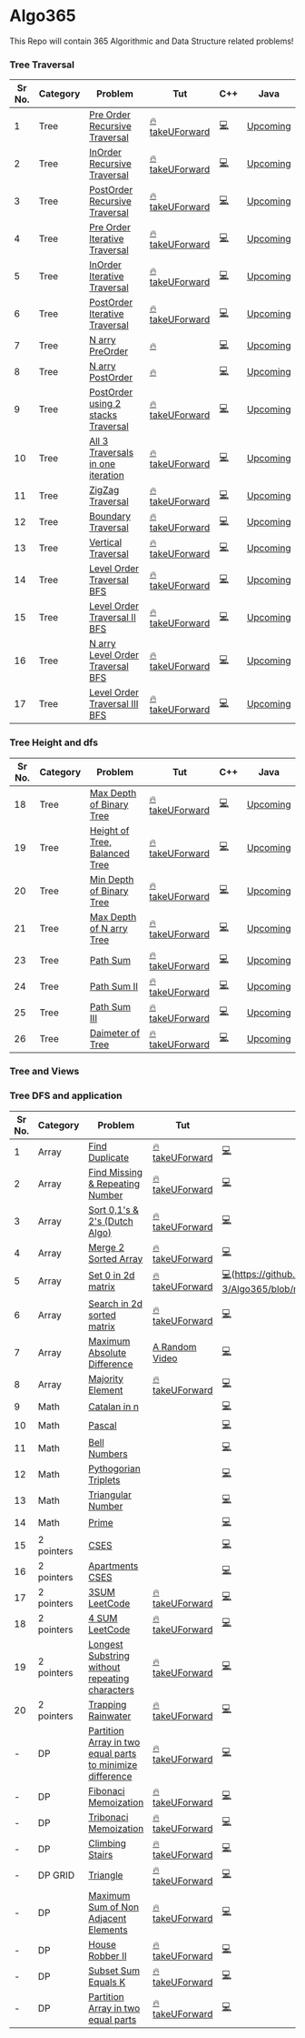 # Algo365
This Repo will contain 365 Algorithmic and Data Structure related problems!

### Tree Traversal
| Sr No. | Category   | Problem                                                                                                                           | Tut                                                                                                           | C++                                                                                                      | Java         |
| ------ | ---------- | --------------------------------------------------------------------------------------------------------------------------------- | ------------------------------------------------------------------------------------------------------------- | -------------------------------------------------------------------------------------------------------- | ------------ |
| 1      | Tree      | [Pre Order Recursive Traversal](https://leetcode.com/problems/binary-tree-preorder-traversal/)                                                        | [🔥takeUForward](https://www.youtube.com/watch?v=RlUu72JrOCQ&list=PLgUwDviBIf0q8Hkd7bK2Bpryj2xVJk8Vk&index=6)                                                  | [💻](https://github.com/kotharismeet-3/Algo365/blob/main/Inorder.cpp)                       | [Upcoming]() |
| 2      | Tree      | [InOrder Recursive Traversal](https://leetcode.com/problems/binary-tree-inorder-traversal/)                                                        | [🔥takeUForward](https://www.youtube.com/watch?v=Z_NEgBgbRVI&list=PLgUwDviBIf0q8Hkd7bK2Bpryj2xVJk8Vk&index=7)                                                  | [💻](https://github.com/kotharismeet-3/Algo365/blob/main/inorder.cpp)                       | [Upcoming]() |
| 3      | Tree      | [PostOrder Recursive Traversal](https://leetcode.com/problems/binary-tree-postorder-traversal/)                                                        | [🔥takeUForward](https://www.youtube.com/watch?v=COQOU6klsBg&list=PLgUwDviBIf0q8Hkd7bK2Bpryj2xVJk8Vk&index=8)                                                  | [💻](https://github.com/kotharismeet-3/Algo365/blob/main/postorder.cpp)                       | [Upcoming]() |
| 4      | Tree      | [Pre Order Iterative Traversal](https://leetcode.com/problems/binary-tree-preorder-traversal/)                                                        | [🔥takeUForward](https://www.youtube.com/watch?v=Bfqd8BsPVuw&list=PLgUwDviBIf0q8Hkd7bK2Bpryj2xVJk8Vk&index=10)                                                  | [💻](https://github.com/kotharismeet-3/Algo365/blob/main/Inorder.cpp)                       | [Upcoming]() |
| 5      | Tree      | [InOrder Iterative Traversal](https://leetcode.com/problems/binary-tree-inorder-traversal/)                                                        | [🔥takeUForward](https://www.youtube.com/watch?v=lxTGsVXjwvM&list=PLgUwDviBIf0q8Hkd7bK2Bpryj2xVJk8Vk&index=11)                                                  | [💻](https://github.com/kotharismeet-3/Algo365/blob/main/inorder.cpp)                       | [Upcoming]() |
| 6      | Tree      | [PostOrder Iterative Traversal](https://leetcode.com/problems/binary-tree-postorder-traversal/)                                                        | [🔥takeUForward](https://www.youtube.com/watch?v=NzIGLLwZBS8&list=PLgUwDviBIf0q8Hkd7bK2Bpryj2xVJk8Vk&index=13)                                                  | [💻](https://github.com/kotharismeet-3/Algo365/blob/main/postorder.cpp)                       | [Upcoming]() |
| 7      | Tree      | [N arry PreOrder](https://leetcode.com/problems/n-ary-tree-preorder-traversal/)                                                        | [🔥]()                                                  | [💻](https://github.com/kotharismeet-3/Algo365/blob/main/n_arry_preorder.cpp)                       | [Upcoming]() |
| 8      | Tree      | [N arry PostOrder](https://leetcode.com/problems/n-ary-tree-postorder-traversal/)                                                        | [🔥]()                                                  | [💻](https://github.com/kotharismeet-3/Algo365/blob/main/n_arry_postorder.cpp)                       | [Upcoming]() |
| 9      | Tree      | [PostOrder using 2 stacks Traversal](https://leetcode.com/problems/binary-tree-postorder-traversal/)                                                        | [🔥takeUForward](https://www.youtube.com/watch?v=2YBhNLodD8Q&list=PLgUwDviBIf0q8Hkd7bK2Bpryj2xVJk8Vk&index=12)                                                  | [💻](https://github.com/kotharismeet-3/Algo365/blob/main/postorder.cpp)                       | [Upcoming]() |
| 10      | Tree      | [All 3 Traversals in one iteration](https://leetcode.com/problems/binary-tree-postorder-traversal/)                                                        | [🔥takeUForward](https://www.youtube.com/watch?v=ySp2epYvgTE&list=PLgUwDviBIf0q8Hkd7bK2Bpryj2xVJk8Vk&index=14)                                                  | [💻](C++)                       | [Upcoming]() |
| 11      | Tree      | [ZigZag Traversal](https://leetcode.com/problems/binary-tree-postorder-traversal/)                                                        | [🔥takeUForward](https://www.youtube.com/watch?v=3OXWEdlIGl4&list=PLgUwDviBIf0q8Hkd7bK2Bpryj2xVJk8Vk&index=20)                                                  | [💻](C++)                       | [Upcoming]() |
| 12      | Tree      | [Boundary Traversal](https://leetcode.com/problems/binary-tree-postorder-traversal/)                                                        | [🔥takeUForward](https://www.youtube.com/watch?v=0ca1nvR0be4&list=PLgUwDviBIf0q8Hkd7bK2Bpryj2xVJk8Vk&index=21)                                                  | [💻](C++)                       | [Upcoming]() |
| 13      | Tree      | [Vertical Traversal](https://leetcode.com/problems/binary-tree-postorder-traversal/)                                                        | [🔥takeUForward](https://www.youtube.com/watch?v=q_a6lpbKJdw&list=PLgUwDviBIf0q8Hkd7bK2Bpryj2xVJk8Vk&index=22)                                                  | [💻](C++)                       | [Upcoming]() |
| 14      | Tree      | [Level Order Traversal BFS](https://leetcode.com/problems/binary-tree-level-order-traversal/)                                                        | [🔥takeUForward](https://www.youtube.com/watch?v=EoAsWbO7sqg&list=PLgUwDviBIf0q8Hkd7bK2Bpryj2xVJk8Vk&index=9)                                                  | [💻](https://github.com/kotharismeet-3/Algo365/blob/main/level_orders_BFS.cpp)                       | [Upcoming]() |
| 15      | Tree      | [Level Order Traversal II BFS](https://leetcode.com/problems/binary-tree-level-order-traversal-ii/)                                                        | [🔥takeUForward](https://www.youtube.com/watch?v=EoAsWbO7sqg&list=PLgUwDviBIf0q8Hkd7bK2Bpryj2xVJk8Vk&index=9)                                                  | [💻](https://github.com/kotharismeet-3/Algo365/blob/main/reverse_level_order_bfs.cpp)                       | [Upcoming]() |
| 16      | Tree      | [N arry Level Order Traversal BFS](https://leetcode.com/problems/n-ary-tree-level-order-traversal/)                                                        | [🔥takeUForward](https://www.youtube.com/watch?v=EoAsWbO7sqg&list=PLgUwDviBIf0q8Hkd7bK2Bpryj2xVJk8Vk&index=9)                                                  | [💻](https://github.com/kotharismeet-3/Algo365/blob/main/n-arry_level_order_bfs.cpp)                       | [Upcoming]() |
| 17      | Tree      | [Level Order Traversal III BFS](https://leetcode.com/problems/binary-tree-level-order-traversal-ii/)                                                        | [🔥takeUForward](https://www.youtube.com/watch?v=EoAsWbO7sqg&list=PLgUwDviBIf0q8Hkd7bK2Bpryj2xVJk8Vk&index=9)                                                  | [💻]()                       | [Upcoming]() |
### Tree Height and dfs
| Sr No. | Category   | Problem                                                                                                                           | Tut                                                                                                           | C++                                                                                                      | Java         |
| ------ | ---------- | --------------------------------------------------------------------------------------------------------------------------------- | ------------------------------------------------------------------------------------------------------------- | -------------------------------------------------------------------------------------------------------- | ------------ |
| 18      | Tree      | [Max Depth of Binary Tree](https://leetcode.com/problems/maximum-depth-of-binary-tree/)                                                        | [🔥takeUForward](https://www.youtube.com/watch?v=Yt50Jfbd8Po&list=PLgUwDviBIf0q8Hkd7bK2Bpryj2xVJk8Vk&index=16)                                                  | [💻](https://github.com/kotharismeet-3/Algo365/blob/main/height_of_tree.cpp)                       | [Upcoming]() |
| 19      | Tree      | [Height of Tree, Balanced Tree](https://leetcode.com/problems/balanced-binary-tree/)                                                        | [🔥takeUForward](https://www.youtube.com/watch?v=Yt50Jfbd8Po&list=PLgUwDviBIf0q8Hkd7bK2Bpryj2xVJk8Vk&index=16)                                                  | [💻](https://github.com/kotharismeet-3/Algo365/blob/main/Balanced_binary_tree.cpp)                       | [Upcoming]() |
| 20      | Tree      | [Min Depth of Binary Tree](https://leetcode.com/problems/minimum-depth-of-binary-tree/)                                                        | [🔥takeUForward](https://www.youtube.com/watch?v=Yt50Jfbd8Po&list=PLgUwDviBIf0q8Hkd7bK2Bpryj2xVJk8Vk&index=16)                                                  | [💻](https://github.com/kotharismeet-3/Algo365/blob/main/min_depth_of_tree.cpp)                       | [Upcoming]() |
| 21      | Tree      | [Max Depth of N arry Tree](https://leetcode.com/problems/maximum-depth-of-n-ary-tree/)                                                        | [🔥takeUForward](https://www.youtube.com/watch?v=Yt50Jfbd8Po&list=PLgUwDviBIf0q8Hkd7bK2Bpryj2xVJk8Vk&index=16)                                                  | [💻](https://github.com/kotharismeet-3/Algo365/blob/main/max_depth_n_arry_Tree.cpp)                       | [Upcoming]() |
| 23      | Tree      | [Path Sum](https://leetcode.com/problems/path-sum/)                                                        | [🔥takeUForward](https://www.youtube.com/watch?v=WszrfSwMz58&list=PLgUwDviBIf0q8Hkd7bK2Bpryj2xVJk8Vk&index=18)                                                  | [💻](https://github.com/kotharismeet-3/Algo365/blob/main/hasPathSum.cpp)                       | [Upcoming]() |
| 24      | Tree      | [Path Sum II](https://leetcode.com/problems/path-sum-ii/)                                                        | [🔥takeUForward](https://www.youtube.com/watch?v=Yt50Jfbd8Po&list=PLgUwDviBIf0q8Hkd7bK2Bpryj2xVJk8Vk&index=16)                                                  | [💻](https://github.com/kotharismeet-3/Algo365/blob/main/path_sum_trace.cpp)                       | [Upcoming]() |
| 25      | Tree      | [Path Sum III](https://leetcode.com/problems/path-sum-iii/)                                                        | [🔥takeUForward](https://www.youtube.com/watch?v=Yt50Jfbd8Po&list=PLgUwDviBIf0q8Hkd7bK2Bpryj2xVJk8Vk&index=16)                                                  | [💻]()                       | [Upcoming]() |
| 26      | Tree      | [Daimeter of Tree](https://leetcode.com/problems/diameter-of-binary-tree/)                                                        | [🔥takeUForward](https://www.youtube.com/watch?v=Rezetez59Nk&list=PLgUwDviBIf0q8Hkd7bK2Bpryj2xVJk8Vk&index=17)                                                  | [💻](https://github.com/kotharismeet-3/Algo365/blob/main/diameter_of_tree.cpp)                       | [Upcoming]() |
### Tree and Views

### Tree DFS and application


| Sr No. | Category   | Problem                                                                                                                           | Tut                                                                                                           | C++                                                                                                      | Java         |
| ------ | ---------- | --------------------------------------------------------------------------------------------------------------------------------- | ------------------------------------------------------------------------------------------------------------- | -------------------------------------------------------------------------------------------------------- | ------------ |
| 1      | Array      | [Find Duplicate](https://leetcode.com/problems/find-the-duplicate-number/)                                                        | [🔥takeUForward](https://www.youtube.com/watch?v=32Ll35mhWg0)                                                  | [💻](https://github.com/kotharismeet-3/Algo365/blob/main/3_arr/arr1_find_dupli.cpp)                       | [Upcoming]() |
| 2      | Array      | [Find Missing & Repeating Number](https://practice.geeksforgeeks.org/problems/find-missing-and-repeating/0)                       | [🔥takeUForward](https://www.youtube.com/watch?v=5nMGY4VUoRY)                                                  | [💻](https://github.com/kotharismeet-3/Algo365/blob/main/3_arr/arr2_miss_repeat.cpp)                      | [Upcoming]() |
| 3      | Array      | [Sort 0,1's & 2's (Dutch Algo) ](https://leetcode.com/problems/sort-colors/)                                                      | [🔥takeUForward](https://www.youtube.com/watch?v=oaVa-9wmpns)                                                  | [💻](https://github.com/kotharismeet-3/Algo365/blob/main/3_arr/arr3_sort012.cpp)                          | [Upcoming]() |
| 4      | Array      | [Merge 2 Sorted Array ](https://leetcode.com/problems/merge-sorted-array/)                                                        | [🔥takeUForward](https://www.youtube.com/watch?v=hVl2b3bLzBw)                                                  | [💻](https://github.com/kotharismeet-3/Algo365/blob/main/3_arr/arr4_merge2sorted.cpp)                     | [Upcoming]() |
| 5      | Array      | [Set 0 in 2d matrix](https://leetcode.com/problems/set-matrix-zeroes/)                                                            | [🔥takeUForward](https://www.youtube.com/watch?v=M65xBewcqcI)                                                  | [💻]()(https://github.com/kotharismeet-3/Algo365/blob/main/3_arr/arr5_set0.cpp)                             | [Upcoming]() |
| 6      | Array      | [Search in 2d sorted matrix](https://leetcode.com/problems/search-a-2d-matrix/)                                                   | [🔥takeUForward](https://www.youtube.com/watch?v=ZYpYur0znng)                                                  | [💻](https://github.com/kotharismeet-3/Algo365/blob/main/3_arr/arr6_search_2d.cpp)                        | [Java soln](https://github.com/kotharismeet-3/Algo365/blob/main/set_matrix_zeroes.java) |
| 7      | Array      | [Maximum Absolute Difference](https://leetcode.com/discuss/interview-question/749936/maximum-absolute-difference-amazon)          | [A Random Video](https://www.youtube.com/watch?v=tN8wEDNZKF4)                                                 | [💻](https://github.com/kotharismeet-3/Algo365/blob/main/3_arr/arr7_max_abs_diff.cpp)                     | [Upcoming]() |
| 8      | Array      | [Majority Element]()                                                                                                              | [🔥takeUForward](https://www.youtube.com/watch?v=AoX3BPWNnoE&list=PLgUwDviBIf0rPG3Ictpu74YWBQ1CaBkm2&index=15) | [💻](https://github.com/kotharismeet-3/Algo365/blob/main/9_ib_arr/majority_ele.cpp)                       | [Upcoming]() |
| 9      | Math       | [Catalan in n]()                                                                                                                  |                                                                                                               | [💻](https://github.com/kotharismeet-3/Algo365/blob/main/2_OEIS/1_catalan_in_n.cpp)                       | [Upcoming]() |
| 10     | Math       | [Pascal](https://www.interviewbit.com/problems/pascal-triangle/)                                                                                                                        |                                                                                                               | [💻](https://github.com/kotharismeet-3/Algo365/blob/main/2_OEIS/2_pascal.cpp)                             | [Upcoming]() |
| 11     | Math       | [Bell Numbers]()                                                                                                                  |                                                                                                               | [💻](https://github.com/kotharismeet-3/Algo365/blob/main/2_OEIS/3_bell.cpp)                               | [Upcoming]() |
| 12     | Math       | [Pythogorian Triplets]()                                                                                                          |                                                                                                               | [💻](https://github.com/kotharismeet-3/Algo365/blob/main/2_OEIS/4_pythogorian_triplets.cpp)               | [Upcoming]() |
| 13     | Math       | [Triangular Number]()                                                                                                             |                                                                                                               | [💻](https://github.com/kotharismeet-3/Algo365/blob/main/2_OEIS/5_triangular_num%20.cpp)                  | [Upcoming]() |
| 14     | Math       | [Prime]()                                                                                                                         |                                                                                                               | [💻]()                                                                                                    | [Upcoming]() |
| 15     | 2 pointers | [CSES](https://cses.fi/problemset/task/1640/)                                                                                     |                                                                                                               | [💻](https://github.com/kotharismeet-3/Algo365/blob/main/4_pointers_2_3/2_pointers_base.cpp)              | [Upcoming]() |
| 16     | 2 pointers | [Apartments CSES](https://cses.fi/problemset/task/1640/)                                                                          |                                                                                                               | [💻](https://github.com/kotharismeet-3/Algo365/blob/main/4_pointers_2_3/2pointers_cses_apartments.cpp)    | [Upcoming]() |
| 17     | 2 pointers | [3SUM LeetCode](https://leetcode.com/problems/3sum/)                                                                              | [🔥 takeUForward](https://www.youtube.com/watch?v=onLoX6Nhvmg)                                                 | [💻](https://github.com/kotharismeet-3/Algo365/blob/main/4_pointers_2_3/3sum_leetcode.cpp)                | [Upcoming]() |
| 18     | 2 pointers | [4 SUM LeetCode](https://leetcode.com/problems/4sum/)                                                                             | [🔥 takeUForward](https://www.youtube.com/watch?v=4ggF3tXIAp0)                                                 | [💻](https://github.com/kotharismeet-3/Algo365/blob/main/4_pointers_2_3/4sum_leetcode.cpp)                | [Upcoming]() |
| 19     | 2 pointers | [Longest Substring without repeating characters](//https://leetcode.com/problems/longest-substring-without-repeating-characters/) | [🔥takeUForward](https://www.youtube.com/watch?v=qtVh-XEpsJo)                                                  | [💻](https://github.com/kotharismeet-3/Algo365/blob/main/4_pointers_2_3/longest__substring_with_k_..cpp)  | [Upcoming]() |
| 20     | 2 pointers | [Trapping Rainwater](https://leetcode.com/problems/trapping-rain-water/)                                                          | [🔥takeUForward](https://www.youtube.com/watch?v=m18Hntz4go8)                                                  | [💻](https://github.com/kotharismeet-3/Algo365/blob/main/4_pointers_2_3/trapping_rain_water_leetcode.cpp) | [Upcoming]() |
| -      | DP      | [Partition Array in two equal parts to minimize difference](https://leetcode.com/problems/partition-array-into-two-arrays-to-minimize-sum-difference/)                                                        | [🔥takeUForward](https://www.youtube.com/watch?v=GS_OqZb2CWc&list=PLgUwDviBIf0qUlt5H_kiKYaNSqJ81PMMY&index=17)                                                 | [💻](https://github.com/kotharismeet-3/Algo365/blob/main/subsusequence_sum_equals_k.cpp)                       | [Upcoming]() |
| - | DP | [Fibonaci Memoization](https://leetcode.com/problems/fibonacci-number/) | [🔥takeUForward](https://www.youtube.com/watch?v=tyB0ztf0DNY&list=PLgUwDviBIf0qUlt5H_kiKYaNSqJ81PMMY&index=2) | [💻]() | [Java]() |
| - | DP | [Tribonaci Memoization](https://leetcode.com/problems/n-th-tribonacci-number/) | [🔥takeUForward](https://www.youtube.com/watch?v=tyB0ztf0DNY&list=PLgUwDviBIf0qUlt5H_kiKYaNSqJ81PMMY&index=2) | [💻]() | [Java]() |
| - | DP | [Climbing Stairs](https://leetcode.com/problems/climbing-stairs/) | [🔥takeUForward](https://www.youtube.com/watch?v=mLfjzJsN8us&list=PLgUwDviBIf0qUlt5H_kiKYaNSqJ81PMMY&index=3) | [💻]() | [Java]() |
| - | DP GRID | [Triangle](https://leetcode.com/problems/triangle/) | [🔥takeUForward](https://www.youtube.com/watch?v=SrP-PiLSYC0&list=PLgUwDviBIf0qUlt5H_kiKYaNSqJ81PMMY&index=12) | [💻]() | [Java]() |
| -      | DP      | [Maximum Sum of Non Adjacent Elements](https://leetcode.com/problems/house-robber/)                                                        | [🔥takeUForward](https://www.youtube.com/watch?v=GrMBfJNk_NY&list=PLgUwDviBIf0qUlt5H_kiKYaNSqJ81PMMY&index=6)                                                 | [💻](https://github.com/kotharismeet-3/Algo365/blob/main/house_robber_leetcode.cpp)                       | [Upcoming]() |
| -      | DP      | [House Robber II](https://leetcode.com/problems/house-robber-ii/)                                                        | [🔥takeUForward](https://www.youtube.com/watch?v=GrMBfJNk_NY&list=PLgUwDviBIf0qUlt5H_kiKYaNSqJ81PMMY&index=6)                                                 | [💻](https://github.com/kotharismeet-3/Algo365/blob/main/house_robber_II_leetcode.cpp)                       | [Upcoming]() |
| -      | DP      | [Subset Sum Equals K]()                                                        | [🔥takeUForward](https://www.youtube.com/playlist?list=PLgUwDviBIf0qUlt5H_kiKYaNSqJ81PMMY)                                                  | [💻](https://github.com/kotharismeet-3/Algo365/blob/main/subset_equals_k.cpp)                       | [Upcoming]() |
| -      | DP      | [Partition Array in two equal parts]()                                                        | [🔥takeUForward](https://www.youtube.com/watch?v=fWX9xDmIzRI&list=PLgUwDviBIf0qUlt5H_kiKYaNSqJ81PMMY&index=15)                                                  | [💻](https://github.com/kotharismeet-3/Algo365/blob/main/subset_equals_k.cpp)                       | [Upcoming]() |
